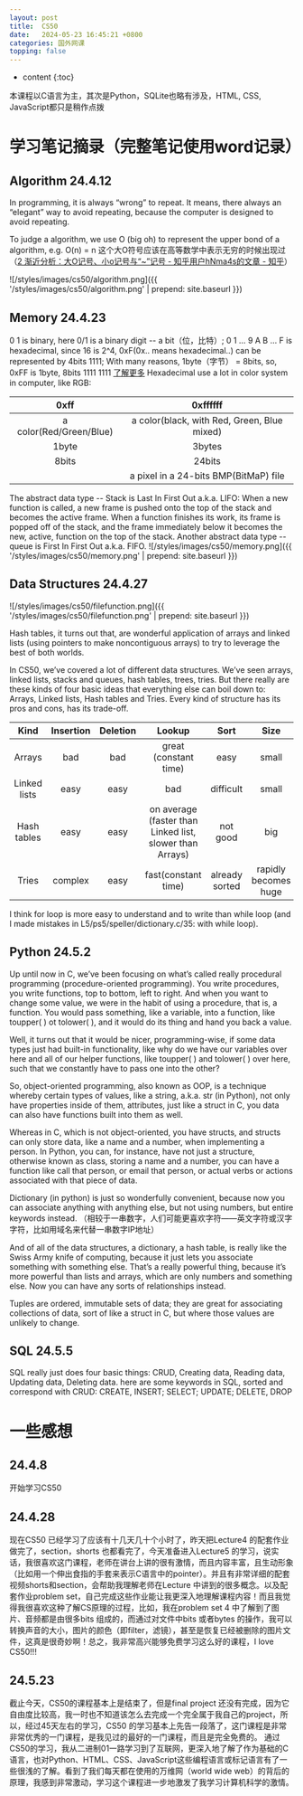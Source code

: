 ```yaml
---
layout: post
title:  CS50
date:   2024-05-23 16:45:21 +0800
categories: 国外网课
topping: false
---
```


* content
{:toc}

本课程以C语言为主，其次是Python，SQLite也略有涉及，HTML, CSS, JavaScript都只是稍作点拨




学习笔记摘录（完整笔记使用word记录）
====================================

Algorithm 24.4.12
-------------------
In programming, it is always “wrong” to repeat. It means, there always an “elegant” way to avoid repeating, because the computer is designed to avoid repeating.

To judge a algorithm, we use O (big oh) to represent the upper bond of a algorithm, e.g. O(n) = n 
这个大O符号应该在高等数学中表示无穷的时候出现过（[2 渐近分析：大O记号、小o记号与“~”记号 - 知乎用户hNma4s的文章 - 知乎](https://zhuanlan.zhihu.com/p/33357254)）

![/styles/images/cs50/algorithm.png]({{ '/styles/images/cs50/algorithm.png' | prepend: site.baseurl  }})

Memory 24.4.23
------------
0 1 is binary, here 0/1 is a binary digit -- a bit（位，比特）;
0 1 … 9 A B … F is hexadecimal, since 16 is 2^4, 0xF(0x.. means hexadecimal..) can be represented by 4bits 1111;
With many reasons, 1byte（字节） = 8bits, so, 0xFF is 1byte, 8bits 1111 1111 [了解更多](http://t.csdnimg.cn/0YEUT)
Hexadecimal use a lot in color system in computer, like RGB:

| 0xff | 0xffffff  |
|:-----:|:-----:|
| a color(Red/Green/Blue) | a color(black, with Red, Green, Blue mixed) |
| 1byte | 3bytes |
| 8bits | 24bits |
|       | a pixel in a 24-bits BMP(BitMaP) file |

The abstract data type -- Stack is Last In First Out a.k.a. LIFO:
When a new function is called, a new frame is pushed onto the top of the stack and becomes the active frame.  When a function finishes its work, its frame is popped off of the stack, and the frame immediately below it becomes the new, active, function on the top of the stack.
Another abstract data type -- queue is First In First Out a.k.a. FIFO.
![/styles/images/cs50/memory.png]({{ '/styles/images/cs50/memory.png' | prepend: site.baseurl  }})

Data Structures 24.4.27
----------------
![/styles/images/cs50/filefunction.png]({{ '/styles/images/cs50/filefunction.png' | prepend: site.baseurl  }})

Hash tables, it turns out that, are wonderful application of arrays and linked lists (using pointers to make noncontiguous arrays) to try to leverage the best of both worlds.

In CS50, we’ve covered a lot of different data structures. We’ve seen arrays, linked lists,  stacks  and queues, hash tables, trees, tries. But there really are these kinds of four basic ideas that everything else can boil down to: Arrays, Linked lists, Hash tables and Tries.
Every kind of structure has its pros and cons, has its trade-off.

| Kind | Insertion | Deletion | Lookup | Sort | Size | Flexibility |
|:------------:|:--------:|:------:|:----:|:--:|:--:|:---------:|
|   Arrays     | bad     |  bad | great (constant time) | easy | small | no         |
| Linked lists | easy    | easy | bad    | difficult | small | yes       |
|  Hash tables | easy    | easy | on average (faster than Linked list, slower than Arrays) | not good | big |yes|
|    Tries     | complex | easy | fast(constant time) | already sorted | rapidly becomes huge | yes   |

I think for loop is more easy to understand and to write than while loop (and I made mistakes in L5/ps5/speller/dictionary.c/35:  with while loop).

Python 24.5.2
---------
Up until now in C, we’ve been focusing on what’s called really procedural programming (procedure-oriented programming). You write procedures, you write functions, top to bottom, left to right. And when you want to change some value, we were in the habit of using a procedure, that is, a function. You would pass something, like a variable, into a function, like toupper( ) ot tolower( ), and it would do its thing and hand you back a value.

Well, it turns out that it would be nicer, programming-wise, if some data types just had built-in functionality, like why do we have our variables over here and all of our helper functions, like toupper( ) and tolower( ) over here, such that we constantly have to pass one into the other?

So, object-oriented programming, also known as OOP, is a technique whereby certain types of values, like a string, a.k.a. str (in Python), not only have properties inside of them, attributes, just like a struct in C, you data can also have functions built into them as well. 

Whereas in C, which is not object-oriented, you have structs, and structs can only store data, like a name and a number, when implementing a person. In Python, you can, for instance, have not just a structure, otherwise known as class, storing a name and a number, you can have a function like call that person, or email that person, or actual verbs or actions associated with that piece of data.

Dictionary  (in python) is just so wonderfully convenient, because now you can associate anything with anything else, but not using numbers, but entire keywords instead. （相较于一串数字，人们可能更喜欢字符——英文字符或汉字字符，比如用域名来代替一串数字IP地址）

And of all of the data structures, a dictionary, a hash table, is really like the Swiss Army knife of computing, because it just lets you associate something with something else. That’s a really powerful thing, because it’s more powerful than lists and arrays, which are only numbers and something else. Now you can have any sorts of relationships instead.

Tuples are ordered, immutable sets of data; they are great for associating collections of data, sort of like a struct in C, but where those values are unlikely to change.

SQL 24.5.5
-------
SQL really just does four basic things: CRUD, Creating data, Reading data, Updating data, Deleting data.
here are some keywords in SQL, sorted and correspond with CRUD:
CREATE, INSERT;		SELECT;			UPDATE;		DELETE, DROP




一些感想
====================================

24.4.8
-------
开始学习CS50


24.4.28
------------------------------------
现在CS50 已经学习了应该有十几天几十个小时了，昨天把Lecture4 的配套作业做完了，section，shorts 也都看完了，今天准备进入Lecture5 的学习，说实话，我很喜欢这门课程，老师在讲台上讲的很有激情，而且内容丰富，且生动形象（比如用一个伸出食指的手套来表示C语言中的pointer）。并且有非常详细的配套视频shorts和section，会帮助我理解老师在Lecture 中讲到的很多概念。以及配套作业problem set，自己完成这些作业能让我更深入地理解课程内容！而且我觉得我很喜欢这种了解CS原理的过程，比如，我在problem set 4 中了解到了图片、音频都是由很多bits 组成的，而通过对文件中bits 或者bytes 的操作，我可以转换声音的大小，图片的颜色（即filter，滤镜），甚至是恢复已经被删除的图片文件，这真是很奇妙啊！总之，我非常高兴能够免费学习这么好的课程，I love CS50!!!


24.5.23 
------------------------------------
截止今天，CS50的课程基本上是结束了，但是final project 还没有完成，因为它自由度比较高，我一时也不知道该怎么去完成一个完全属于我自己的project，所以，经过45天左右的学习，CS50 的学习基本上先告一段落了，这门课程是非常非常优秀的一门课程，是我见过的最好的一门课程，而且是完全免费的。
通过CS50的学习，我从二进制01一路学习到了互联网，更深入地了解了作为基础的C语言，也对Python、HTML、CSS、JavaScript这些编程语言或标记语言有了一些很浅的了解。看到了我们每天都在使用的万维网（world wide web）的背后的原理，我感到非常激动，学习这个课程进一步地激发了我学习计算机科学的激情。